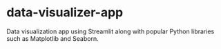 # data-visualizer-app
Data visualization app using Streamlit along with popular Python libraries such as Matplotlib and Seaborn.
